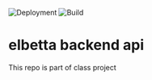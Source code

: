 ![Deployment](https://github.com/SlaySayto/elbetta-api/workflows/Deployment/badge.svg) ![Build](https://github.com/SlaySayto/elbetta-api/workflows/Build/badge.svg)

# elbetta backend api


This repo is part of class project 
